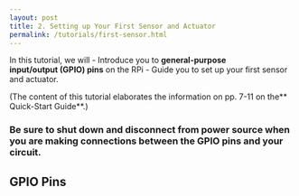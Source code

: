 ```yaml
---
layout: post
title: 2. Setting up Your First Sensor and Actuator  
permalink: /tutorials/first-sensor.html
---
```

In this tutorial, we will
	- Introduce you to **general-purpose input/output (GPIO) pins** on the RPi
	- Guide you to set up your first sensor and actuator. 

(The content of this tutorial elaborates the information on pp. 7-11 on the** Quick-Start Guide**.)

### **Be sure to shut down and disconnect from power source when you are making connections between the GPIO pins and your circuit.** 

## GPIO Pins






